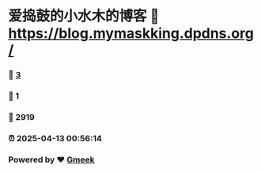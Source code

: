 # 爱捣鼓的小水木的博客 :link: https://blog.mymaskking.dpdns.org/ 
### :page_facing_up: [3](https://blog.mymaskking.dpdns.org//tag.html) 
### :speech_balloon: 1 
### :hibiscus: 2919 
### :alarm_clock: 2025-04-13 00:56:14 
### Powered by :heart: [Gmeek](https://github.com/Meekdai/Gmeek)
